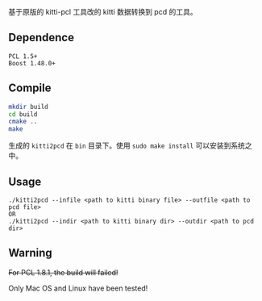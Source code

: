基于原版的 kitti-pcl 工具改的 kitti 数据转换到 pcd 的工具。


## Dependence

```
PCL 1.5+
Boost 1.48.0+
```

## Compile

```sh
mkdir build
cd build
cmake ..
make
```

生成的 `kitti2pcd` 在 `bin` 目录下。使用 `sudo make install` 可以安装到系统之中。

## Usage

```
./kitti2pcd --infile <path to kitti binary file> --outfile <path to pcd file>
OR
./kitti2pcd --indir <path to kitti binary dir> --outdir <path to pcd dir>

```

## Warning

<del>For PCL 1.8.1, the build will failed!</del>

Only Mac OS and Linux have been tested!
